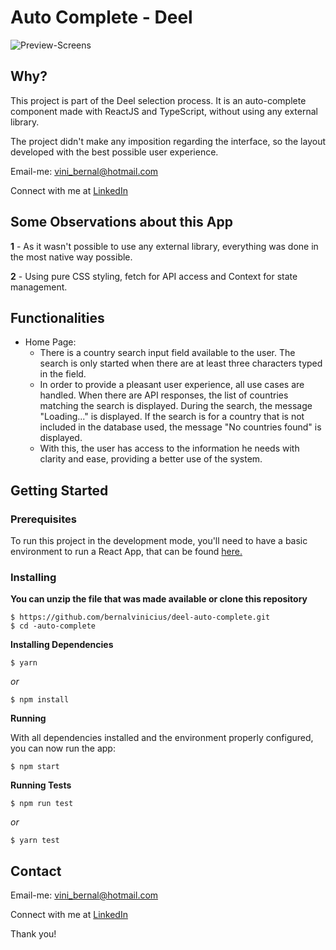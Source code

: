 # Auto Complete - Deel

![Preview-Screens](https://i.imgur.com/gDw8Qch.png)

## Why?

This project is part of the Deel selection process. It is an auto-complete component made with ReactJS and TypeScript, without using any external library.

The project didn't make any imposition regarding the interface, so the layout developed with the best possible user experience.

Email-me: vini_bernal@hotmail.com

Connect with me at [LinkedIn](https://www.linkedin.com/in/vin%C3%ADcius-bernal-19254027/)

## Some Observations about this App

**1** - As it wasn't possible to use any external library, everything was done in the most native way possible.

**2** - Using pure CSS styling, fetch for API access and Context for state management.

## Functionalities

- Home Page:
  - There is a country search input field available to the user. The search is only started when there are at least three characters typed in the field.
  - In order to provide a pleasant user experience, all use cases are handled. When there are API responses, the list of countries matching the search is displayed. During the search, the message "Loading..." is displayed. If the search is for a country that is not included in the database used, the message "No countries found" is displayed.
  - With this, the user has access to the information he needs with clarity and ease, providing a better use of the system.

## Getting Started

### Prerequisites

To run this project in the development mode, you'll need to have a basic environment to run a React App, that can be found [here.](https://reactjs.org/docs/getting-started.html)

### Installing

**You can unzip the file that was made available or clone this repository**

```
$ https://github.com/bernalvinicius/deel-auto-complete.git
$ cd -auto-complete
```

**Installing Dependencies**

```
$ yarn
```

_or_

```
$ npm install
```

**Running**

With all dependencies installed and the environment properly configured, you can now run the app:

```
$ npm start
```

**Running Tests**

```
$ npm run test
```

_or_

```
$ yarn test
```

## Contact

Email-me: vini_bernal@hotmail.com

Connect with me at [LinkedIn](https://www.linkedin.com/in/vin%C3%ADcius-bernal-19254027/)

Thank you!
